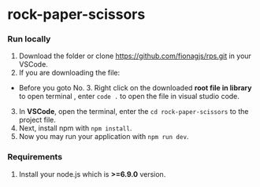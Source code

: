 ﻿# rock-paper-scissors
### Run locally
1. Download the folder or clone https://github.com/fionagjs/rps.git in your VSCode.
2. If you are downloading the file:
  - Before you goto No. 3. Right click on the downloaded **root file in library** to open terminal , enter ```code .``` to open the file in visual studio code.
3. In **VSCode**, open the terminal, enter the  ```cd rock-paper-scissors``` to the project file.
4. Next, install npm with ```npm install```.
5. Now you may run your application with ```npm run dev```.

### Requirements
1. Install your node.js which is **>=6.9.0** version.

